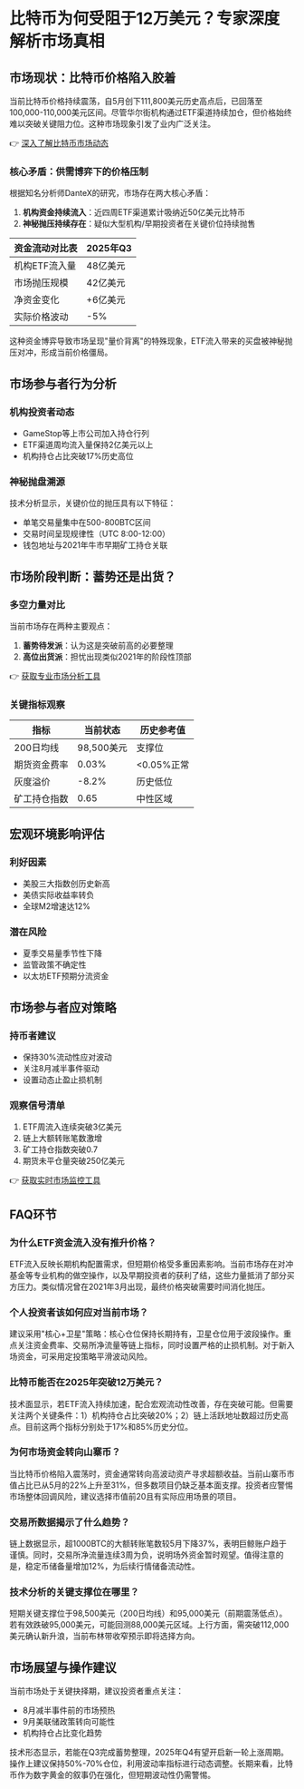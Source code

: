 # 比特币为何受阻于12万美元？专家深度解析市场真相

## 市场现状：比特币价格陷入胶着
当前比特币价格持续震荡，自5月创下111,800美元历史高点后，已回落至100,000-110,000美元区间。尽管华尔街机构通过ETF渠道持续加仓，但价格始终难以突破关键阻力位。这种市场现象引发了业内广泛关注。

👉 [深入了解比特币市场动态](https://bit.ly/okx_welcome)

### 核心矛盾：供需博弈下的价格压制
根据知名分析师DanteX的研究，市场存在两大核心矛盾：
1. **机构资金持续流入**：近四周ETF渠道累计吸纳近50亿美元比特币
2. **神秘抛压持续存在**：疑似大型机构/早期投资者在关键价位持续抛售

| 资金流动对比表 | 2025年Q3 |
|----------------|----------|
| 机构ETF流入量  | 48亿美元 |
| 市场抛压规模   | 42亿美元 |
| 净资金变化     | +6亿美元 |
| 实际价格波动   | -5%      |

这种资金博弈导致市场呈现"量价背离"的特殊现象，ETF流入带来的买盘被神秘抛压对冲，形成当前价格僵局。

## 市场参与者行为分析
### 机构投资者动态
- GameStop等上市公司加入持仓行列
- ETF渠道周均流入量保持2亿美元以上
- 机构持仓占比突破17%历史高位

### 神秘抛盘溯源
技术分析显示，关键价位的抛压具有以下特征：
- 单笔交易量集中在500-800BTC区间
- 交易时间呈现规律性（UTC 8:00-12:00）
- 钱包地址与2021年牛市早期矿工持仓关联

## 市场阶段判断：蓄势还是出货？
### 多空力量对比
当前市场存在两种主要观点：
1. **蓄势待发派**：认为这是突破前高的必要整理
2. **高位出货派**：担忧出现类似2021年的阶段性顶部

👉 [获取专业市场分析工具](https://bit.ly/okx_welcome)

### 关键指标观察
| 指标            | 当前状态   | 历史参考值 |
|-----------------|------------|------------|
| 200日均线       | 98,500美元 | 支撑位     |
| 期货资金费率    | 0.03%      | <0.05%正常 |
| 灰度溢价        | -8.2%      | 历史低位   |
| 矿工持仓指数    | 0.65       | 中性区域   |

## 宏观环境影响评估
### 利好因素
- 美股三大指数创历史新高
- 美债实际收益率转负
- 全球M2增速达12%

### 潜在风险
- 夏季交易量季节性下降
- 监管政策不确定性
- 以太坊ETF预期分流资金

## 市场参与者应对策略
### 持币者建议
- 保持30%流动性应对波动
- 关注8月减半事件驱动
- 设置动态止盈止损机制

### 观察信号清单
1. ETF周流入连续突破3亿美元
2. 链上大额转账笔数激增
3. 矿工持仓指数突破0.7
4. 期货未平仓量突破250亿美元

👉 [获取实时市场监控工具](https://bit.ly/okx_welcome)

## FAQ环节

### 为什么ETF资金流入没有推升价格？
ETF流入反映长期机构配置需求，但短期价格受多重因素影响。当前市场存在对冲基金等专业机构的做空操作，以及早期投资者的获利了结，这些力量抵消了部分买方压力。类似情况曾在2021年3月出现，最终价格突破需要时间消化抛压。

### 个人投资者该如何应对当前市场？
建议采用"核心+卫星"策略：核心仓位保持长期持有，卫星仓位用于波段操作。重点关注资金费率、交易所净流量等链上指标，同时设置严格的止损机制。对于新入场资金，可采用定投策略平滑波动风险。

### 比特币能否在2025年突破12万美元？
技术面显示，若ETF流入持续加速，配合宏观流动性改善，存在突破可能。但需要关注两个关键条件：1）机构持仓占比突破20%；2）链上活跃地址数超过历史高点。目前这两个指标分别处于17%和85%历史分位。

### 为何市场资金转向山寨币？
当比特币价格陷入震荡时，资金通常转向高波动资产寻求超额收益。当前山寨币市值占比已从5月的22%上升至31%，但多数项目仍缺乏基本面支撑。投资者应警惕市场整体回调风险，建议选择市值前20且有实际应用场景的项目。

### 交易所数据揭示了什么趋势？
链上数据显示，超1000BTC的大额转账笔数较5月下降37%，表明巨鲸账户趋于谨慎。同时，交易所净流量连续3周为负，说明场外资金暂时观望。值得注意的是，稳定币储备量增加12%，为后续行情储备流动性。

### 技术分析的关键支撑位在哪里？
短期关键支撑位于98,500美元（200日均线）和95,000美元（前期震荡低点）。若有效跌破95,000美元，可能回测88,000美元区域。上行方面，需突破112,000美元确认新升浪，当前布林带收窄预示即将选择方向。

## 市场展望与操作建议
当前市场处于关键抉择期，建议投资者重点关注：
- 8月减半事件前的市场预热
- 9月美联储政策转向可能性
- 机构持仓占比变化趋势

技术形态显示，若能在Q3完成蓄势整理，2025年Q4有望开启新一轮上涨周期。操作上建议保持50%-70%仓位，利用波动率指标进行动态调整。长期来看，比特币作为数字黄金的叙事仍在强化，但短期波动性仍需警惕。